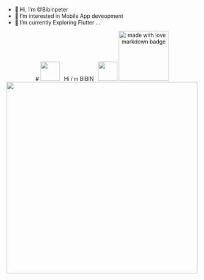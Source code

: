 - 👋 Hi, I’m @Bibinpeter
- 👀 I’m interested in Mobile App deveopment
- 🌱 I’m currently Exploring Flutter ...

<div align="center">
# <img src="https://user-images.githubusercontent.com/74038190/213844263-a8897a51-32f4-4b3b-b5c2-e1528b89f6f3.png" width="50px" /> &nbsp; Hi i'm BIBIN &nbsp; <img src="https://user-images.githubusercontent.com/74038190/213844263-a8897a51-32f4-4b3b-b5c2-e1528b89f6f3.png" width="50px" />
<a href="https://github.com/Anmol-Baranwal/GIFs-For-Readme"><img src="https://cdn5.vectorstock.com/i/1000x1000/19/34/flutter-framework-logo-emblem-vector-44491934.jpg" width="130" alt="made with love  markdown badge"
<img src="https://user-images.githubusercontent.com/74038190/225813708-98b745f2-7d22-48cf-9150-083f1b00d6c9.gif" width="500">
<img src="https://github.com/Anmol-Baranwal/Cool-GIFs-For-GitHub/assets/74038190/58e30265-7dc2-4977-83ab-66d4d1fa6ec3" width="500">
<br><br>


